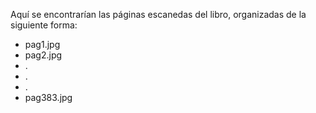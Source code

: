 Aquí se encontrarían las páginas escanedas del libro, organizadas de la siguiente forma:

  - pag1.jpg
  - pag2.jpg
  - .
  - .
  - .
  - pag383.jpg
